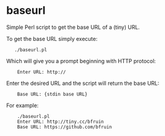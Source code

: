 baseurl
=======

Simple Perl script to get the base URL of a (tiny) URL.

To get the base URL simply execute:

```
   ./baseurl.pl
```

Which will give you a prompt beginning with HTTP protocol:

```    
    Enter URL: http://
```
Enter the desired URL and the script will return the base URL:

```    
    Base URL: {stdin base URL}
```
For example:

```
    ./baseurl.pl
    Enter URL: http://tiny.cc/bfruin
    Base URL: https://github.com/bfruin
```
